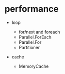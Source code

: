 # performance

- loop
  - for/next and foreach
  - Parallel.ForEach
  - Parallel.For
  - Partitioner

- cache
  - MemoryCache

    
